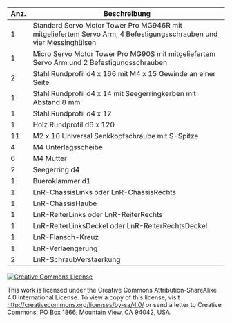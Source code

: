 Anz. | Beschreibung
---- | ------------ 
1 | Standard Servo Motor Tower Pro MG946R mit mitgeliefertem Servo Arm, 4 Befestigungsschrauben und vier Messinghülsen
1 | Micro Servo Motor Tower Pro MG90S mit mitgeliefertem Servo Arm und 2 Befestigungsschrauben
2 | Stahl Rundprofil d4 x 166 mit M4 x 15 Gewinde an einer Seite
1 | Stahl Rundprofil d4 x 14 mit Seegerringkerben mit Abstand 8 mm
1 | Stahl Rundprofil d4 x 12
1 | Holz Rundprofil d6 x 120
11 | M2 x 10 Universal Senkkopfschraube mit S-Spitze
4 | M4 Unterlagsscheibe
6 | M4 Mutter
2 | Seegerring d4
1 | Bueroklammer d1
1 | LnR-ChassisLinks oder LnR-ChassisRechts
1 | LnR-ChassisHaube
1 | LnR-ReiterLinks oder LnR-ReiterRechts
1 | LnR-ReiterLinksDeckel oder LnR-ReiterRechtsDeckel
1 | LnR-Flansch-Kreuz
1 | LnR-Verlaengerung
2 | LnR-SchraubVerstaerkung

<a rel="license" href="http://creativecommons.org/licenses/by-sa/4.0/"><img alt="Creative Commons License" style="border-width:0" src="https://i.creativecommons.org/l/by-sa/4.0/88x31.png" /></a>

This work is licensed under the Creative Commons Attribution-ShareAlike 4.0 International License. To view a copy of this license, visit http://creativecommons.org/licenses/by-sa/4.0/ or send a letter to Creative Commons, PO Box 1866, Mountain View, CA 94042, USA.